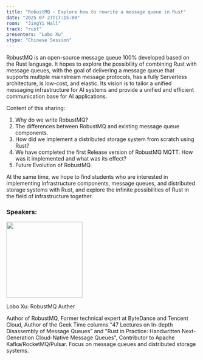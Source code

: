 ```yaml
---
title: "RobustMQ - Explore how to rewrite a message queue in Rust"
date: "2025-07-27T17:15:00"
room:  "JingYi Hall"
track: "rust"
presenters: "Lobo Xu"
stype: "Chinese Session"
---
```

RobustMQ is an open-source message queue 100% developed based on the Rust language. It hopes to explore the possibility of combining Rust with message queues, with the goal of delivering a message queue that supports multiple mainstream message protocols, has a fully Serverless architecture, is low-cost, and elastic. Its vision is to tailor a unified messaging infrastructure for AI systems and provide a unified and efficient communication base for AI applications.

Content of this sharing:
1. Why do we write RobustMQ?
2. The differences between RobustMQ and existing message queue components.
3. How did we implement a distributed storage system from scratch using Rust?
4. We have completed the first Release version of RobustMQ MQTT. How was it implemented and what was its effect?
5. Future Evolution of RobustMQ.

At the same time, we hope to find students who are interested in implementing infrastructure components, message queues, and distributed storage systems with Rust, and explore the infinite possibilities of Rust in the field of infrastructure together.

### Speakers:


<img src="https://sessionize.com/image/ff6b-400o400o1-TS9gU3SJdBeUuN5vSB4n7y.jpg" width="200" /><br/>

Lobo Xu: RobustMQ Auther

Author of RobustMQ, Former technical expert at ByteDance and Tencent Cloud, Author of the Geek Time columns "47 Lectures on In-depth Disassembly of Message Queues" and "Rust in Practice: Handwritten Next-Generation Cloud-Native Message Queues", Contributor to Apache Kafka/RocketMQ/Pulsar. Focus on message queues and distributed storage systems.